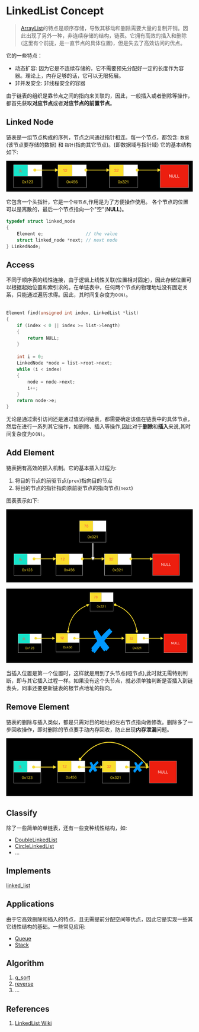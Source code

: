 # LinkedList Concept
> [ArrayList](./array_list.md)的特点是顺序存储，导致其移动和删除需要大量的复制开销。因此出现了另外一种，非连续存储的结构，链表。它拥有高效的插入和删除(这里有个前提，是一直节点的具体位置)，但是失去了高效访问的优点。


它的一些特点：
+ 动态扩容: 因为它是不连续存储的，它不需要预先分配好一定的长度作为容器。理论上，内存足够的话，它可以无限拓展。
+ 非并发安全: 非线程安全的容器

由于链表的组织是靠节点之间的指向来关联的，因此，一般插入或者删除等操作，都首先获取**对应节点**或者**对应节点的前置节点**。

## Linked Node
链表是一组节点构成的序列，节点之间通过指针相连。每一个节点，都包含: `数据`(该节点要存储的数据) 和 `指针`(指向其它节点)。(即数据域与指针域)
它的基本结构如下:

![](https://raw.githubusercontent.com/hsjfans/git_resource/master/20190409172002.png)

它包含一个头指针，它是一个`哑节点`,作用是为了方便操作使用。
各个节点的位置可以是离散的，最后一个节点指向一个"空"(**NULL**)。

```c
typedef struct linked_node
{
    Element e;                // the value
    struct linked_node *next; // next node
} LinkedNode;

```

## Access

不同于顺序表的线性连接，由于逻辑上线性关联(位置相对固定)，因此存储位置可以根据起始位置和索引求的。在单链表中，任何两个节点的物理地址没有固定关系，只能通过遍历求得。因此，其时间复杂度为`O(N)`。

```c

Element find(unsigned int index, LinkedList *list)
{
    if (index < 0 || index >= list->length)
    {
        return NULL;
    }

    int i = 0;
    LinkedNode *node = list->root->next;
    while (i < index)
    {
        node = node->next;
        i++;
    }
    return node->e;
}

```
无论是通过索引访问还是通过值访问链表，都需要确定该值在链表中的具体节点，然后在进行一系列其它操作，如删除、插入等操作,因此对于**删除**和**插入**来说,其时间复杂度为`O(N)`。

## Add Element
链表拥有高效的插入机制。它的基本插入过程为:
1. 将目的节点的前驱节点(`prev`)指向目的节点
2. 将目的节点的指针指向原前驱节点的指向节点(`next`)

图表表示如下:

![](https://raw.githubusercontent.com/hsjfans/git_resource/master/20190410100241.png)

![](https://raw.githubusercontent.com/hsjfans/git_resource/master/20190410100937.png)

当插入位置是第一个位置时，这样就是用到了头节点(哑节点),此时就无需特别判断，即与其它插入过程一样。如果没有这个头节点，就必须单独判断是否插入到链表头，同事还要更新链表的根节点地址的指向。

## Remove Element

链表的删除与插入类似，都是只需对目的地址的左右节点指向做修改。删除多了一步回收操作，即对删除的节点要手动内存回收，防止出现**内存泄漏**问题。

![](https://raw.githubusercontent.com/hsjfans/git_resource/master/20190410102208.png)





## Classify
除了一些简单的单链表，还有一些变种线性结构，如:

+ [DoubleLinkedList](./double_linked_list.md)
+ [CircleLinkedList](./circle_linked_list)
+ ...

## Implements
[linked_list](../src/linked_list.c)

## Applications

由于它高效删除和插入的特点，且无需提前分配空间等优点，因此它是实现一些其它线性结构的基础。一些常见应用:
- [Queue](./queue.md)
- [Stack](./stack.md)


## Algorithm

1. [q_sort](./q_sort.md#linked)
2. [reverse](./reverse.md#linked)
3. ...




## References
1. [LinkedList Wiki](https://en.wikipedia.org/wiki/Linked_list)

